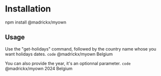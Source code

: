 # Installation

npm install @madrickx/myown

## Usage

Use the "get-holidays" command, followed by the country name whose you want holidays dates.
`code`
@madrickx/myown Belgium 

You can also provide the year, it's an optionnal parameter.
`code`
@madrickx/myown 2024 Belgium 
